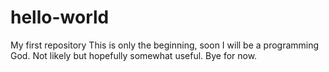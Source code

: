 # hello-world
My first repository
This is only the beginning, soon I will be a programming God. Not likely but hopefully somewhat useful.
Bye for now.
